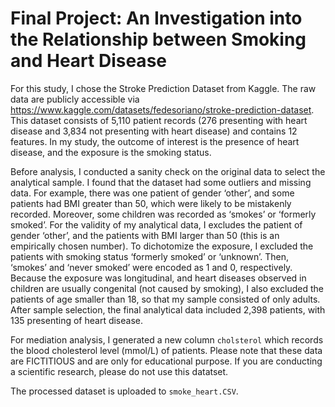 # Final Project: An Investigation into the Relationship between Smoking and Heart Disease

For this study, I chose the Stroke Prediction Dataset from Kaggle. The raw data are publicly accessible via <https://www.kaggle.com/datasets/fedesoriano/stroke-prediction-dataset>. <br>
This dataset consists of 5,110 patient records (276 presenting with heart disease and 3,834 not presenting with heart disease) and contains 12 features. In my study, the outcome of interest is the presence of heart disease, and the exposure is the smoking status.

Before analysis, I conducted a sanity check on the original data to select the analytical sample. I found that the dataset had some outliers and missing data. For example, there was one patient of gender ‘other’, and some patients had BMI greater than 50, which were likely to be mistakenly recorded. Moreover, some children was recorded as ‘smokes’ or ‘formerly smoked’. For the validity of my analytical data, I excludes the patient of gender ‘other’, and the patients with BMI larger than 50 (this is an empirically chosen number). To dichotomize the exposure, I excluded the patients with smoking status ‘formerly smoked’ or ‘unknown’. Then, ‘smokes’ and ‘never smoked’ were encoded as 1 and 0, respectively. Because the exposure was longitudinal, and heart diseases observed in children are usually congenital (not caused by smoking), I also excluded the patients of age smaller than 18, so that my sample consisted of only adults. After sample selection, the final analytical data included 2,398 patients, with 135 presenting of heart disease. <br>

For mediation analysis, I generated a new column ```cholsterol``` which records the blood cholesterol level (mmol/L) of patients. Please note that these data are FICTITIOUS and are only for educational purpose. If you are conducting a scientific research, please do not use this datatset.

The processed dataset is uploaded to ```smoke_heart.CSV```.
